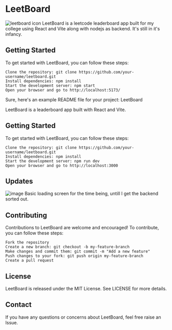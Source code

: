 # LeetBoard

![leetboard icon](https://user-images.githubusercontent.com/70798888/230801342-7a278892-9cf5-48d1-960c-e628fa439486.png)
LeetBoard is a leetcode leaderboard app built for my college using React and Vite along with nodejs as backend.
It's still in it's infancy.

## Getting Started

To get started with LeetBoard, you can follow these steps:

    Clone the repository: git clone https://github.com/your-username/leetboard.git
    Install dependencies: npm install
    Start the development server: npm start
    Open your browser and go to http://localhost:5173/

Sure, here's an example README file for your project:
LeetBoard

LeetBoard is a leaderboard app built with React and Vite.
## Getting Started

To get started with LeetBoard, you can follow these steps:

    Clone the repository: git clone https://github.com/your-username/leetboard.git
    Install dependencies: npm install
    Start the development server: npm run dev
    Open your browser and go to http://localhost:3000

## Updates

![image](https://user-images.githubusercontent.com/70798888/230801585-f84993cf-b6a0-46a4-84b9-b3cd6a936060.png)
Basic loading screen for the time being, untill I get the backend sorted out.


## Contributing

Contributions to LeetBoard are welcome and encouraged! To contribute, you can follow these steps:

    Fork the repository
    Create a new branch: git checkout -b my-feature-branch
    Make changes and commit them: git commit -m "Add a new feature"
    Push changes to your fork: git push origin my-feature-branch
    Create a pull request

## License

LeetBoard is released under the MIT License. See LICENSE for more details.
## Contact

If you have any questions or concerns about LeetBoard, feel free raise an Issue.

